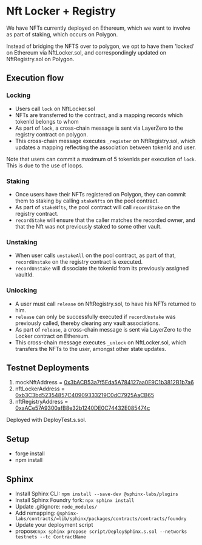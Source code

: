 # Nft Locker + Registry

We have NFTs currently deployed on Ethereum, which we want to involve as part of staking, which occurs on Polygon.

Instead of bridging the NFTS over to polygon, we opt to have them 'locked' on Ethereum via NftLocker.sol, and correspondingly updated on NftRegistry.sol on Polygon.

## Execution flow

### Locking

- Users call `lock` on NftLocker.sol
- NFTs are transferred to the contract, and a mapping records which tokenId belongs to whom
- As part of `lock`, a cross-chain message is sent via LayerZero to the registry contract on polygon.
- This cross-chain message executes `_register` on NftRegistry.sol, which updates a mapping reflecting the association between tokenId and user.

Note that users can commit a maximum of 5 tokenIds per execution of `lock`. This is due to the use of loops.

### Staking

- Once users have their NFTs registered on Polygon, they can commit them to staking by calling `stakeNfts` on the pool contract.
- As part of `stakeNfts`, the pool contract will call `recordStake` on the registry contract.
- `recordStake` will ensure that the caller matches the recorded owner, and that the Nft was not previously staked to some other vault.

### Unstaking

- When user calls `unstakeAll` on the pool contract, as part of that, `recordUnstake` on the registry contract is executed.
- `recordUnstake` will dissociate the tokenId from its previously assigned vaultId.

### Unlocking

- A user must call `release` on NftRegistry.sol, to have his NFTs returned to him.
- `release` can only be successfully executed if `recordUnstake` was previously called, thereby clearing any vault associations.
- As part of `release`, a cross-chain message is sent via LayerZero to the Locker contract on Ethereum.
- This cross-chain message executes `_unlock` on NftLocker.sol, which transfers the NFTs to the user, amongst other state updates.

## Testnet Deployments

1. mockNftAddress = [0x3bACB53a7f5Eda5A784127aa0E9C1b3812B1b7a6](https://sepolia.etherscan.io/address/0x54d4e6adc4f152ed4919c940cb3ea13b912519c9)
2. nftLockerAddress = [0xb3C3bd52354857C40909333219C0dC7925AaCB65](https://sepolia.etherscan.io/address/0x18f786ae5fb1639baa4fce4b8f29c783949a66a8)
3. nftRegistryAddress = [0xaACe57A9300afB8e32b1240DE0C74432E085474c](https://sepolia.arbiscan.io/address/0x03d9842e73b061ac6e20b7376fe3feedf55bc71a)

Deployed with DeployTest.s.sol.

## Setup

- forge install
- npm install

## Sphinx

- Install Sphinx CLI: `npm install --save-dev @sphinx-labs/plugins`
- Install Sphinx Foundry fork: `npx sphinx install`
- Update .gitignore: `node_modules/`
- Add remapping: `@sphinx-labs/contracts/=lib/sphinx/packages/contracts/contracts/foundry`
- Update your deployment script
- propose:`npx sphinx propose script/DeploySphinx.s.sol --networks testnets --tc ContractName`